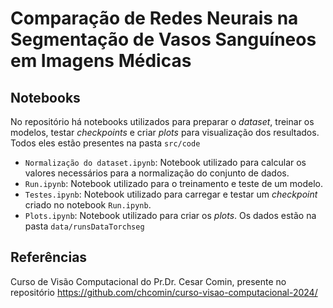 # Comparação de Redes Neurais na Segmentação de Vasos Sanguíneos em Imagens Médicas

## Notebooks

No repositório há notebooks utilizados para preparar o _dataset_, treinar os modelos, testar _checkpoints_ e criar _plots_ para visualização dos resultados. Todos eles estão presentes na pasta `src/code`

- `Normalização do dataset.ipynb`: Notebook utilizado para calcular os valores necessários para a normalização do conjunto de dados.
- `Run.ipynb`: Notebook utilizado para o treinamento e teste de um modelo.
- `Testes.ipynb`: Notebook utilizado para carregar e testar um _checkpoint_ criado no notebook `Run.ipynb`.
- `Plots.ipynb`: Notebook utilizado para criar os _plots_. Os dados estão na pasta `data/runsDataTorchseg`

## Referências 

Curso de Visão Computacional do Pr.Dr. Cesar Comin, presente no repositório https://github.com/chcomin/curso-visao-computacional-2024/

